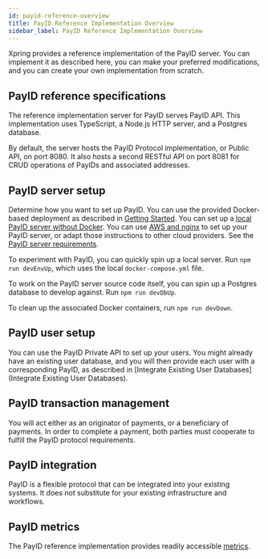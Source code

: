 ```yaml
---
id: payid-reference-overview
title: PayID Reference Implementation Overview
sidebar_label: PayID Reference Implementation Overview
---
```


Xpring provides a reference implementation of the PayID server. You can implement it as described here, you can make your preferred modifications, and you can create your own implementation from scratch.

## PayID reference specifications

The reference implementation server for PayID serves PayID API. This implementation uses TypeScript, a Node.js HTTP server, and a Postgres database.

By default, the server hosts the PayID Protocol implementation, or Public API, on port 8080. It also hosts a second RESTful API on port 8081 for CRUD operations of PayIDs and associated addresses.

## PayID server setup

Determine how you want to set up PayID. You can use the provided Docker-based deployment as described in [Getting Started](getting-started). You can set up a [local PayID server without Docker](local-deployment). You can use [AWS and nginx](remote-deployment) to set up your PayID server, or adapt those instructions to other cloud providers. See the [PayID server requirements](payid-server-requirements).

To experiment with PayID, you can quickly spin up a local server. Run `npm run devEnvUp`, which uses the local `docker-compose.yml` file.

To work on the PayID server source code itself, you can spin up a Postgres database to develop against. Run `npm run devDbUp`.

To clean up the associated Docker containers, run `npm run devDown`.

## PayID user setup

You can use the PayID Private API to set up your users. You might already have an existing user database, and you will then provide each user with a corresponding PayID, as described in [Integrate Existing User Databases](Integrate Existing User Databases).

## PayID transaction management

You will act either as an originator of payments, or a beneficiary of payments. In order to complete a payment, both parties must cooperate to fulfill the PayID protocol requirements.

## PayID integration

PayID is a flexible protocol that can be integrated into your existing systems. It does not substitute for your existing infrastructure and workflows.

## PayID metrics

The PayID reference implementation provides readily accessible [metrics](metrics).
